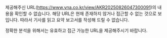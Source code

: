 제공해주신 URL(https://www.yna.co.kr/view/AKR20250826047300091)의 내용을 확인할 수 없습니다. 해당 URL은 현재 존재하지 않거나 접근할 수 없는 것으로 보입니다. 따라서 기사를 읽고 요약 보고서를 작성해 드릴 수 없습니다.

정확한 분석을 위해서는 유효하고 접근 가능한 URL을 제공해주시기 바랍니다.